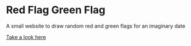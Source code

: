 # Red Flag Green Flag

A small website to draw random red and green flags for an imaginary date

[Take a look here](https://redflaggreenflag.de/)
